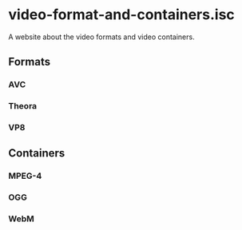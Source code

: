 video-format-and-containers.isc
===============================

A website about the video formats and video containers.

## Formats
### AVC
### Theora
### VP8

## Containers
### MPEG-4
### OGG
### WebM
